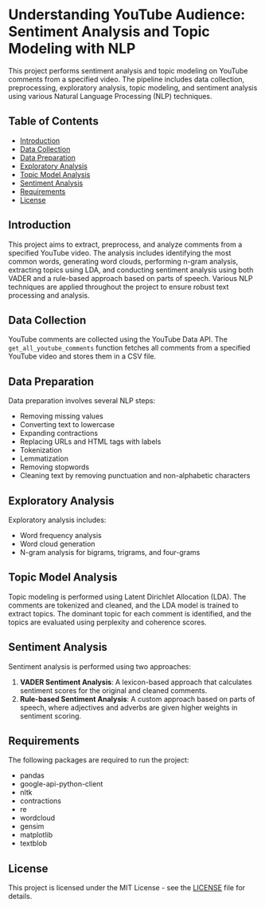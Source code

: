 # Understanding YouTube Audience: Sentiment Analysis and Topic Modeling with NLP

This project performs sentiment analysis and topic modeling on YouTube comments from a specified video. The pipeline includes data collection, preprocessing, exploratory analysis, topic modeling, and sentiment analysis using various Natural Language Processing (NLP) techniques.

## Table of Contents

- [Introduction](#introduction)
- [Data Collection](#data-collection)
- [Data Preparation](#data-preparation)
- [Exploratory Analysis](#exploratory-analysis)
- [Topic Model Analysis](#topic-model-analysis)
- [Sentiment Analysis](#sentiment-analysis)
- [Requirements](#requirements)
- [License](#license)

## Introduction

This project aims to extract, preprocess, and analyze comments from a specified YouTube video. The analysis includes identifying the most common words, generating word clouds, performing n-gram analysis, extracting topics using LDA, and conducting sentiment analysis using both VADER and a rule-based approach based on parts of speech. Various NLP techniques are applied throughout the project to ensure robust text processing and analysis.

## Data Collection

YouTube comments are collected using the YouTube Data API. The `get_all_youtube_comments` function fetches all comments from a specified YouTube video and stores them in a CSV file.

## Data Preparation

Data preparation involves several NLP steps:
- Removing missing values
- Converting text to lowercase
- Expanding contractions
- Replacing URLs and HTML tags with labels
- Tokenization
- Lemmatization
- Removing stopwords
- Cleaning text by removing punctuation and non-alphabetic characters

## Exploratory Analysis

Exploratory analysis includes:
- Word frequency analysis
- Word cloud generation
- N-gram analysis for bigrams, trigrams, and four-grams

## Topic Model Analysis

Topic modeling is performed using Latent Dirichlet Allocation (LDA). The comments are tokenized and cleaned, and the LDA model is trained to extract topics. The dominant topic for each comment is identified, and the topics are evaluated using perplexity and coherence scores.

## Sentiment Analysis

Sentiment analysis is performed using two approaches:
1. **VADER Sentiment Analysis**: A lexicon-based approach that calculates sentiment scores for the original and cleaned comments.
2. **Rule-based Sentiment Analysis**: A custom approach based on parts of speech, where adjectives and adverbs are given higher weights in sentiment scoring.

## Requirements

The following packages are required to run the project:
- pandas
- google-api-python-client
- nltk
- contractions
- re
- wordcloud
- gensim
- matplotlib
- textblob


## License

This project is licensed under the MIT License - see the [LICENSE](https://github.com/Adhish78/nlp-youtube-comments/blob/main/LICENSE) file for details.

